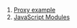 1.  [Proxy example](https://github.com/mavludacodes/code/blob/09527e904f8483be913e1f69bea0e1d543e8ee38/proxy/index.js)
2.  [JavaScript Modules](https://github.com/mavludacodes/code/blob/0769981c2f6e781ec19020e4d7aaeeaece5cdd6d/modules/index.html)
